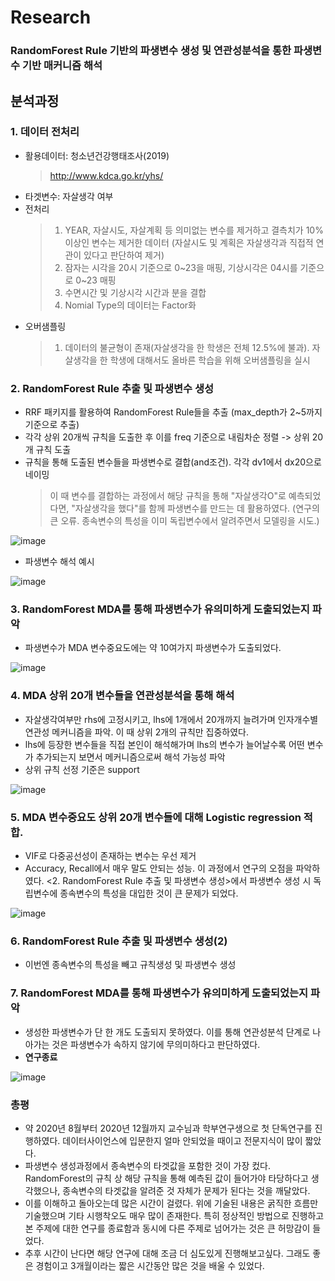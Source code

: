 # Research
### RandomForest Rule 기반의 파생변수 생성 및 연관성분석을 통한 파생변수 기반 매커니즘 해석

## 분석과정
### 1. 데이터 전처리
 - 활용데이터: 청소년건강행태조사(2019)
   > http://www.kdca.go.kr/yhs/
 - 타겟변수: 자살생각 여부
 - 전처리
   > 1) YEAR, 자살시도, 자살계획 등 의미없는 변수를 제거하고 결측치가 10%이상인 변수는 제거한 데이터 (자살시도 및 계획은 자살생각과 직접적 연관이 있다고 판단하여 제거)
   > 2) 잠자는 시각을 20시 기준으로 0~23을 매핑, 기상시각은 04시를 기준으로 0~23 매핑
   > 3) 수면시간 및 기상시각 시간과 분을 결합
   > 4) Nomial Type의 데이터는 Factor화
 - 오버샘플링
   > 1) 데이터의 불균형이 존재(자살생각을 한 학생은 전체 12.5%에 불과). 자살생각을 한 학생에 대해서도 올바른 학습을 위해 오버샘플링을 실시
 
### 2. RandomForest Rule 추출 및 파생변수 생성
 - RRF 패키지를 활용하여 RandomForest Rule들을 추출 (max_depth가 2~5까지 기준으로 추출)
 - 각각 상위 20개씩 규칙을 도출한 후 이를 freq 기준으로 내림차순 정렬 -> 상위 20개 규칙 도출
 - 규칙을 통해 도출된 변수들을 파생변수로 결합(and조건). 각각 dv1에서 dx20으로 네이밍
   > 이 때 변수를 결합하는 과정에서 해당 규칙을 통해 "자살생각O"로 예측되었다면, "자살생각을 했다"를 함께 파생변수를 만드는 데 활용하였다. (연구의 큰 오류. 종속변수의 특성을 이미 독립변수에서 알려주면서 모델링을 시도.)

  ![image](https://user-images.githubusercontent.com/28617435/123726930-c6c9b280-d8cb-11eb-9710-39d232b46d45.png)
  
 - 파생변수 해석 예시
 
 ![image](https://user-images.githubusercontent.com/28617435/123726855-aa2d7a80-d8cb-11eb-9a7f-2fbc0a3894fa.png)

### 3. RandomForest MDA를 통해 파생변수가 유의미하게 도출되었는지 파악
 - 파생변수가 MDA 변수중요도에는 약 10여가지 파생변수가 도출되었다.

 ![image](https://user-images.githubusercontent.com/28617435/123726756-74889180-d8cb-11eb-8e86-222db57a5c81.png)


### 4. MDA 상위 20개 변수들을 연관성분석을 통해 해석
 - 자살생각여부만 rhs에 고정시키고, lhs에 1개에서 20개까지 늘려가며 인자개수별 연관성 메커니즘을 파악. 이 때 상위 2개의 규칙만 집중하였다.
 - lhs에 등장한 변수들을 직접 본인이 해석해가며 lhs의 변수가 늘어날수록 어떤 변수가 추가되는지 보면서 메커니즘으로써 해석 가능성 파악
 - 상위 규칙 선정 기준은 support
 
  ![image](https://user-images.githubusercontent.com/28617435/123726613-41460280-d8cb-11eb-84f8-8774f7e452d1.png)


### 5. MDA 변수중요도 상위 20개 변수들에 대해 Logistic regression 적합.
 - VIF로 다중공선성이 존재하는 변수는 우선 제거
 - Accuracy, Recall에서 매우 말도 안되는 성능. 이 과정에서 연구의 오점을 파악하였다. <2. RandomForest Rule 추출 및 파생변수 생성>에서 파생변수 생성 시 독립변수에 종속변수의 특성을 대입한 것이 큰 문제가 되었다. 

![image](https://user-images.githubusercontent.com/28617435/123726980-db0daf80-d8cb-11eb-9a3b-ba2cfdf74b99.png)

### 6. RandomForest Rule 추출 및 파생변수 생성(2)
 - 이번엔 종속변수의 특성을 빼고 규칙생성 및 파생변수 생성

### 7. RandomForest MDA를 통해 파생변수가 유의미하게 도출되었는지 파악
 - 생성한 파생변수가 단 한 개도 도출되지 못하였다. 이를 통해 연관성분석 단계로 나아가는 것은 파생변수가 속하지 않기에 무의미하다고 판단하였다.
 - **연구종료**
 
 ![image](https://user-images.githubusercontent.com/28617435/123727047-f7a9e780-d8cb-11eb-8323-39af862e181c.png)
 
### 총평
 - 약 2020년 8월부터 2020년 12월까지 교수님과 학부연구생으로 첫 단독연구를 진행하였다. 데이터사이언스에 입문한지 얼마 안되었을 때이고 전문지식이 많이 짧았다. 
 - 파생변수 생성과정에서 종속변수의 타겟값을 포함한 것이 가장 컸다. RandomForest의 규칙 상 해당 규칙을 통해 예측된 값이 들어가야 타당하다고 생각했으나, 종속변수의 타겟값을 알려준 것 자체가 문제가 된다는 것을 깨달았다. 
 - 이를 이해하고 돌아오는데 많은 시간이 걸렸다. 위에 기술된 내용은 굵직한 흐름만 기술했으며 기타 시행착오도 매우 많이 존재한다. 특히 정상적인 방법으로 진행하고 본 주제에 대한 연구를 종료함과 동시에 다른 주제로 넘어가는 것은 큰 허망감이 들었다.
 - 추후 시간이 난다면 해당 연구에 대해 조금 더 심도있게 진행해보고싶다. 그래도 좋은 경험이고 3개월이라는 짧은 시간동안 많은 것을 배울 수 있었다.
